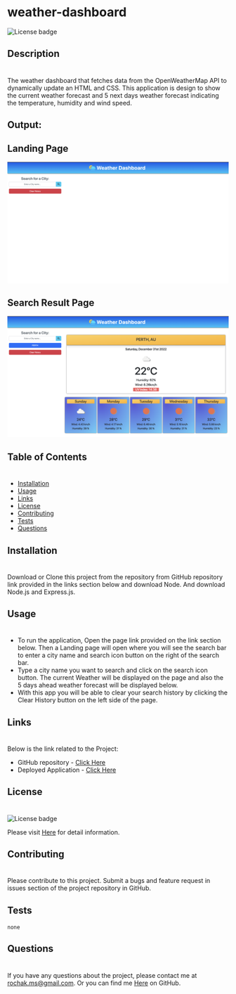 # weather-dashboard

![License badge](https://shields.io/badge/license-MIT-blue.svg)

## Description

#

The weather dashboard that fetches data from the OpenWeatherMap API to dynamically update an HTML and CSS. This application is design to show the current weather forecast and 5 next days weather forecast indicating the temperature, humidity and wind speed.

## Output:

## Landing Page

![Landing page.](./assets/img/main.png)

## Search Result Page

![Landing page.](./assets/img/final.png)

## Table of Contents

#

- [Installation](#installation)
- [Usage](#usage)
- [Links](#links)
- [License](#license)
- [Contributing](#contributing)
- [Tests](#tests)
- [Questions](#questions)

## Installation

#

Download or Clone this project from the repository from GitHub repository link provided in the links section below and download Node. And download Node.js and Express.js.

## Usage

#

- To run the application, Open the page link provided on the link section below. Then a Landing page will open where you will see the search bar to enter a city name and search icon button on the right of the search bar.
- Type a city name you want to search and click on the search icon button. The current Weather will be displayed on the page and also the 5 days ahead weather forecast will be displayed below.
- With this app you will be able to clear your search history by clicking the Clear History button on the left side of the page.

## Links

#

Below is the link related to the Project:

- GitHub repository - [Click Here](https://github.com/rochak-ms/weather-dashboard)
- Deployed Application - [Click Here](https://rochak-ms.github.io/weather-dashboard/)

## License

#

![License badge](https://shields.io/badge/license-MIT-blue.svg)

Please visit [Here](https://mit-license.org/) for detail information.

## Contributing

#

Please contribute to this project. Submit a bugs and feature request in issues section of the project repository in GitHub.

## Tests

```
none
```

## Questions

#

If you have any questions about the project, please contact me at rochak.ms@gmail.com. Or you can find me [Here](https://github.com/rochak-ms) on GitHub.
